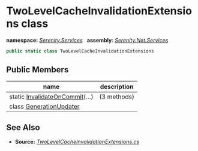 # TwoLevelCacheInvalidationExtensions class
**namespace:** *[Serenity.Services](../README.md#serenity.services-namespace)*   **assembly**: *[Serenity.Net.Services](../README.md)*

```csharp
public static class TwoLevelCacheInvalidationExtensions
```

## Public Members

| name | description |
| --- | --- |
| static [InvalidateOnCommit](TwoLevelCacheInvalidationExtensions/InvalidateOnCommit.md)(…) |  (3 methods) |
| class [GenerationUpdater](TwoLevelCacheInvalidationExtensions.GenerationUpdater.md) |  |

## See Also

* **Source:** *[TwoLevelCacheInvalidationExtensions.cs](https://github.com/serenity-is/Serenity/blob/master/src/Serenity.Net.Services/RequestHandlers/Helpers/TwoLevelCacheInvalidationExtensions.cs)*